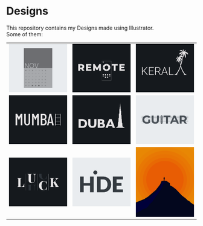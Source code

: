 # Designs
This repository contains my Designs made using Illustrator.<br>
Some of them:<br>
<table>
<tr><td><img src="./2020-11/png/26.11.2020.png"></td><td><img src="./2020-12/png/08.12.2020.png"></td><td><img src="./2020-12/png/25.12.2020.png"></td></tr>
<tr><td><img src="./2020-12/png/27.12.2020.png"></td><td><img src="./2020-12/png/14.12.2020.png"></td><td><img src="./2020-12/png/02.12.2020.png"></td></tr>
<tr><td><img src="./2020-12/png/06.12.2020.png"></td><td><img src="./2020-11/png/23.11.2020.png"></td><td><img src="./2020-11/png/15.11.2020.png"></td></tr>
</table>
